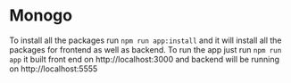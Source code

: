 # Monogo

To install all the packages run `npm run app:install` and it will install all the packages for frontend as well as backend. To run the app just run `npm run app` it built front end on http://localhost:3000 and backend will be running on http://localhost:5555 
